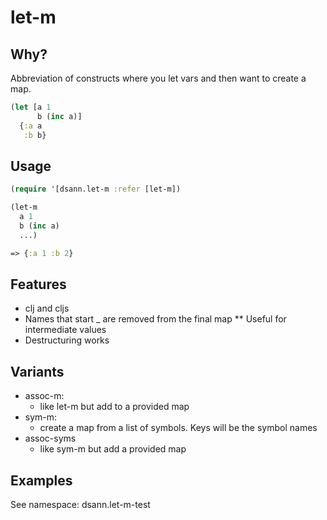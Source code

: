 # let-m

## Why?
Abbreviation of constructs where you let vars and then want to create a map.

```clojure
(let [a 1
      b (inc a)]
  {:a a
   :b b}

```

## Usage

```clojure
(require '[dsann.let-m :refer [let-m])

(let-m
  a 1
  b (inc a)
  ...)

=> {:a 1 :b 2}

```


## Features

* clj and cljs
* Names that start _ are removed from the final map
  ** Useful for intermediate values
* Destructuring works

## Variants

* assoc-m:
  * like let-m but add to a provided map
* sym-m:
  * create a map from a list of symbols. Keys will be the symbol names
* assoc-syms
  * like sym-m but add a provided map

## Examples
See namespace: dsann.let-m-test
